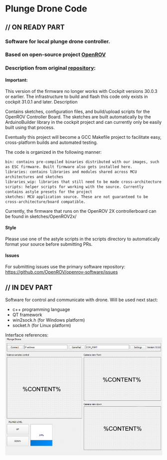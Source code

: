 # Plunge Drone Code
## // ON READY PART

### Software for local plunge drone controller.
### Based on open-source project [OpenROV](https://github.com/OpenROV)

### Description from original [repository](https://github.com/OpenROV/openrov-software-arduino):
#### Important:
This version of the firmware no longer works with Cockpit versions 30.0.3 or earlier. The infrastructure to build and flash this code only exists in cockpit 31.0.1 and later.
Description

Contains sketches, configuration files, and build/upload scripts for the OpenROV Controller Board. The sketches are built automatically by the ArduinoBuilder library in the cockpit project and can currently only be easily built using that process.

Eventually this project will become a GCC Makefile project to facilitate easy, cross-platform builds and automated testing.

The code is organized in the following manner:

    bin: contains pre-compiled binaries distributed with our images, such as ESC firmware. Built firmware also gets installed here.
    libraries: contains libraries and modules shared across MCU architectures and sketches
    libraries_wip: libraries that still need to be made cross-architecture
    scripts: helper scripts for working with the source. Currently contains astyle presets for the project
    sketches: MCU application source. These are not guaranteed to be cross-architecture/board compatible.

Currently, the firmware that runs on the OpenROV 2X controllerboard can be found in sketches/OpenROV2x/

#### Style
Please use one of the astyle scripts in the scripts directory to automatically format your source before submitting PRs.

#### Issues
For submitting issues use the primary software repository: https://github.com/OpenROV/openrov-software/issues

## // IN DEV PART
Software for control and communicate with drone.
Will be used next stact: 
* c++ programming language
* QT framework
* win2sock.h (for Windows platform)
* socket.h (for Linux platform)

Interface references:
![alt text](https://github.com/PolyPlunge/pdsoft/blob/main/images/refer.png)
